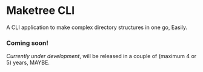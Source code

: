# Maketree CLI

A CLI application to make complex directory structures in one go, Easily.


### Coming soon!
_Currently under development_, will be released in a couple of (maximum 4 or 5) years, MAYBE.
